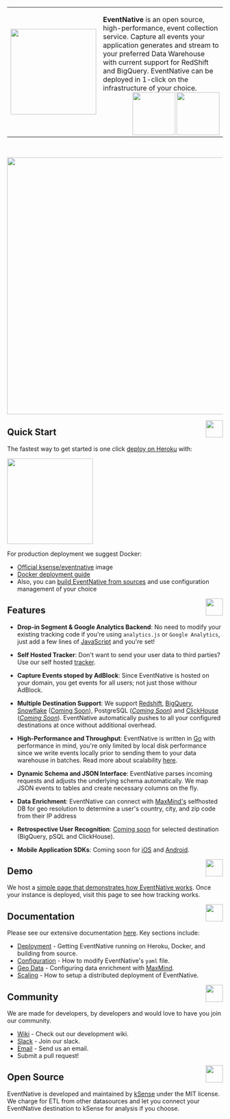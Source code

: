 <table><tr><td><img width="200"  src="https://github.com/ksensehq/eventnative/blob/master/artwork/logo-256x256.png?raw=true"></td><td>

**EventNative** is an open source, high-performance, event collection service. Capture all events your application generates and stream to your preferred Data Warehouse with current support for RedShift and BigQuery. EventNative can be deployed in 1-click on the infrastructure of your choice.<br>
   <a href="https://circleci.com/gh/ksensehq/eventnative/tree/master"><img align="right" width="100" src="https://circleci.com/gh/ksensehq/eventnative/tree/master.svg?style=svg&circle-token=52a01ca8af325a73c950df2aa1953f68933383c3"></a> <a href=#><img align="right" width="100" src="https://raw.githubusercontent.com/ksensehq/eventnative/master/artwork/go.png"></a></td></tr></table><br><p align="center"><img width="600px" src="https://raw.githubusercontent.com/ksensehq/eventnative/master/artwork/en-video.gif"></p>
   
<a href="#"><img align="right" src="https://raw.githubusercontent.com/ksensehq/eventnative/master/artwork/quick-n.png" width="40px"></a>
## Quick Start
The fastest way to get started is one click [deploy on Heroku](https://docs.eventnative.dev/deployment/deploy-on-heroku) with:

<a href="https://heroku.com/deploy?template=https://github.com/ksensehq/eventnative"><img src="https://raw.githubusercontent.com/ksensehq/eventnative/7eb28378b252ac7c3209457ca3766be806085e41/artwork/heroku.svg" width="200px" /></a>

For production deployment we suggest Docker:
 * [Official ksense/eventnative](https://hub.docker.com/r/ksense/eventnative) image
 * [Docker deployment guide](https://docs.eventnative.dev/deployment/deploy-with-docker)
 * Also, you can [build EventNative from sources](https://docs.eventnative.dev/deployment/build-from-sources) and use configuration management of your choice


<a href="#"><img align="right" src="https://raw.githubusercontent.com/ksensehq/eventnative/master/artwork/feat-n.png" width="40px" /></a>

## Features
 * **Drop-in Segment & Google Analytics Backend**: No need to modify your existing tracking code if you're using `analytics.js` or `Google Analytics`, just add a few lines of [JavaScript](https://docs.eventnative.dev/javascript-reference/direct-tracking) and you're set!
 
 * **Self Hosted Tracker**: Don't want to send your user data to third parties? Use our self hosted [tracker](https://docs.eventnative.dev/javascript-reference).
 
 * **Capture Events stoped by AdBlock**: Since EventNative is hosted on your domain, you get events for all users; not just those withour AdBlock.

 * **Multiple Destination Support**: We support [Redshift](https://docs.eventnative.dev/quick-start), [BigQuery](https://docs.eventnative.dev/quick-start), [Snowflake](https://www.snowflake.com/) ([Coming Soon](https://github.com/ksensehq/eventnative/issues/6)), PostgreSQL (*[Coming Soon](https://github.com/ksensehq/eventnative/issues/1)*) and [ClickHouse](https://clickhouse.tech/) (*[Coming Soon](https://github.com/ksensehq/eventnative/issues/29)*). EventNative automatically pushes to all your configured destinations at once without additional overhead.
 
 * **High-Performance and Throughput**: EventNative is written in [Go](https://golang.org/) with performance in mind, you're only limited by local disk performance since we write events locally prior to sending them to your data warehouse in batches. Read more about scalability [here](https://docs.eventnative.dev/scaling-eventnative).
 
 * **Dynamic Schema and JSON Interface**: EventNative parses incoming requests and adjusts the underlying schema automatically. We map JSON events to tables and create necessary columns on the fly.
 
 * **Data Enrichment**: EventNative can connect with [MaxMind's](https://www.maxmind.com/en/home) selfhosted DB for geo resolution to determine a user's country, city, and zip code from their IP address
   
 * **Retrospective User Recognition**: [Coming soon](https://github.com/ksensehq/eventnative/issues/25) for selected destination (BigQuery, pSQL and ClickHouse).
 
 * **Mobile Application SDKs**: Coming soon for [iOS](https://github.com/ksensehq/eventnative/issues/4) and [Android](https://github.com/ksensehq/eventnative/issues/5).


<a href="#"><img align="right" src="https://raw.githubusercontent.com/ksensehq/eventnative/master/artwork/demo-n.png" width="40px" /></a>
## Demo

We host a [simple page that demonstrates how EventNative works](https://track-demo.ksense.co/). Once your instance is deployed, visit this page to see how tracking works.

<a href="#"><img align="right" src="https://raw.githubusercontent.com/ksensehq/eventnative/master/artwork/doc-n.png" width="40px" /></a>

## Documentation

Please see our extensive documentation [here](https://eventnative-docs.ksense.io). Key sections include:
 * [Deployment](https://docs.eventnative.dev/deployment) - Getting EventNative running on Heroku, Docker, and building from source.
 * [Configuration](https://docs.eventnative.dev/configuration) - How to modify EventNative's `yaml` file. 
 * [Geo Data](https://docs.eventnative.dev/geo-data-resolution) - Configuring data enrichment with [MaxMind](https://www.maxmind.com/en/home).
 * [Scaling](https://docs.eventnative.dev/scaling-eventnative) - How to setup a distributed deployment of EventNative. 
 

<a href="#"><img align="right" src="https://raw.githubusercontent.com/ksensehq/eventnative/master/artwork/com-n.png" width="40px" /></a>
##  Community
We are made for developers, by developers and would love to have you join our community.
 * [Wiki](https://github.com/ksensehq/eventnative/wiki) - Check out our development wiki.
 * [Slack](https://join.slack.com/t/eventnative/shared_invite/zt-gincgy2s-ZYwXXBjw_GIN1PhVzgaUNA) - Join our slack.
 * [Email](mailto:team@eventnative.org) - Send us an email.
 * Submit a pull request!


<a href="#"><img align="right" src="https://raw.githubusercontent.com/ksensehq/eventnative/bb6a40cc5f0a84d29b270f510ea4f632f3314e71/artwork/ksense-logo.svg" width="40px" /></a>
## Open Source

EventNative is developed and maintained by [kSense](https://ksense.io/) under the MIT license. We charge for ETL from other datasources and let you connect your EventNative destination to kSense for analysis if you choose.
